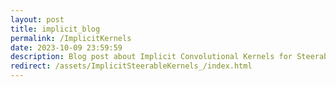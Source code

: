```yaml
---
layout: post
title: implicit_blog
permalink: /ImplicitKernels
date: 2023-10-09 23:59:59
description: Blog post about Implicit Convolutional Kernels for Steerable CNNs
redirect: /assets/ImplicitSteerableKernels_/index.html
---
```


